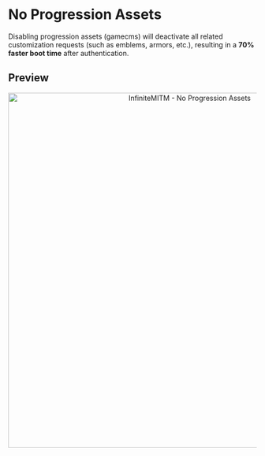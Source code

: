 # No Progression Assets

Disabling progression assets (gamecms) will deactivate all related customization requests (such as emblems, armors, etc.), resulting in a **70% faster boot time** after authentication.

## Preview

<p align="center">
    <img alt="InfiniteMITM - No Progression Assets" title="InfiniteMITM - No Progression Assets" src="./preview.gif?v=1" width="720" />
</p>
